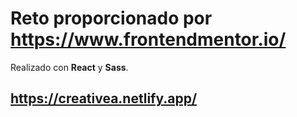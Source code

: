 # Reto proporcionado por https://www.frontendmentor.io/

Realizado con **React** y **Sass**.


## https://creativea.netlify.app/
